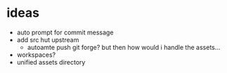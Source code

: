 
# ideas
- auto prompt for commit message
- add src hut upstream
    - autoamte push git forge? but then how would i handle the assets...
- workspaces?
- unified assets directory

